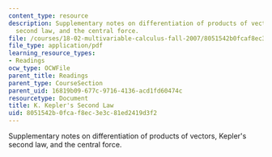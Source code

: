 ```yaml
---
content_type: resource
description: Supplementary notes on differentiation of products of vectors, Kepler's
  second law, and the central force.
file: /courses/18-02-multivariable-calculus-fall-2007/8051542b0fcaf8ec3e3c81ed2419d3f2_kepler_secnd_law.pdf
file_type: application/pdf
learning_resource_types:
- Readings
ocw_type: OCWFile
parent_title: Readings
parent_type: CourseSection
parent_uid: 16819b09-677c-9716-4136-acd1fd60474c
resourcetype: Document
title: K. Kepler's Second Law
uid: 8051542b-0fca-f8ec-3e3c-81ed2419d3f2
---
```

Supplementary notes on differentiation of products of vectors, Kepler's second law, and the central force.